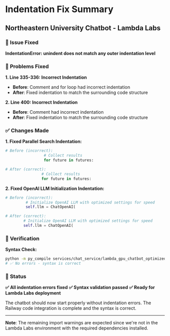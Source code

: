 # Indentation Fix Summary
## Northeastern University Chatbot - Lambda Labs

### 🚨 **Issue Fixed**

**IndentationError: unindent does not match any outer indentation level**

### 🔧 **Problems Fixed**

**1. Line 335-336: Incorrect Indentation**
- **Before**: Comment and for loop had incorrect indentation
- **After**: Fixed indentation to match the surrounding code structure

**2. Line 400: Incorrect Indentation** 
- **Before**: Comment had incorrect indentation
- **After**: Fixed indentation to match the surrounding code structure

### ✅ **Changes Made**

**1. Fixed Parallel Search Indentation:**
```python
# Before (incorrect):
                 # Collect results
                 for future in futures:

# After (correct):
                # Collect results
                for future in futures:
```

**2. Fixed OpenAI LLM Initialization Indentation:**
```python
# Before (incorrect):
         # Initialize OpenAI LLM with optimized settings for speed
         self.llm = ChatOpenAI(

# After (correct):
        # Initialize OpenAI LLM with optimized settings for speed
        self.llm = ChatOpenAI(
```

### 🧪 **Verification**

**Syntax Check:**
```bash
python -m py_compile services/chat_service/lambda_gpu_chatbot_optimized.py
# ✅ No errors - syntax is correct
```

### 🚀 **Status**

**✅ All indentation errors fixed**
**✅ Syntax validation passed**
**✅ Ready for Lambda Labs deployment**

The chatbot should now start properly without indentation errors. The Railway code integration is complete and the syntax is correct.

---

**Note**: The remaining import warnings are expected since we're not in the Lambda Labs environment with the required dependencies installed.
